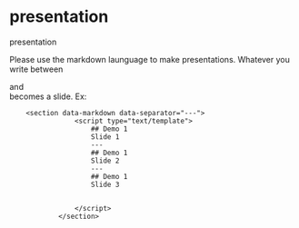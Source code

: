 # presentation
presentation

Please use the markdown launguage to make presentations. Whatever you write between <section> and </section> becomes a slide.
Ex:

<section data-markdown>
       <script type="text/template">

## Mail Server ( Header 2)
### Mail Server ( Header 3)

*bold*
**Italics**


        Ip Address : 192.168.3.50  (Bangalore)

 </script>
 </section>
 
 
        <section data-markdown data-separator="---">
                    <script type="text/template">
                        ## Demo 1
                        Slide 1
                        ---
                        ## Demo 1
                        Slide 2
                        ---
                        ## Demo 1
                        Slide 3
                      
                      
                    </script>
                </section>
